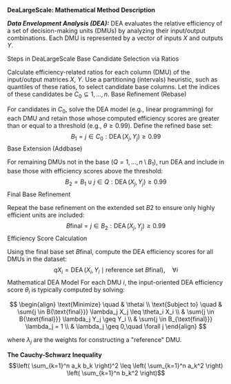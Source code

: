**DeaLargeScale: Mathematical Method Description**

***Data Envelopment Analysis (DEA):***
DEA evaluates the relative efficiency of a set of decision-making units (DMUs) by analyzing their input/output combinations. Each DMU is represented by a vector of inputs $X$ and outputs $Y$.

Steps in DeaLargeScale
Base Candidate Selection via Ratios

Calculate efficiency-related ratios for each column (DMU) of the input/output matrices $X$, $Y$.
Use a partitioning (intervals) heuristic, such as quantiles of these ratios, to select candidate base columns.
Let the indices of these candidates be $C_0 \subseteq {1, \ldots, n}$.
Base Refinement (Rebase)

For candidates in $C_0$, solve the DEA model (e.g., linear programming) for each DMU and retain those whose computed efficiency scores are greater than or equal to a threshold (e.g., $\theta \geq 0.99$).
Define the refined base set:
$$ B_1 = { j \in C_0 : \operatorname{DEA}(X_j, Y_j) \geq 0.99 } $$
Base Extension (Addbase)

For remaining DMUs not in the base ($Q = {1, \ldots, n} \setminus B_1$), run DEA and include in base those with efficiency scores above the threshold: $$ B_2 = B_1 \cup { j \in Q : \operatorname{DEA}(X_j, Y_j) \geq 0.99 } $$
Final Base Refinement

Repeat the base refinement on the extended set $B2$ to ensure only highly efficient units are included: $$ B{\text{final}} = { j \in B_2 : \operatorname{DEA}(X_j, Y_j) \geq 0.99 } $$
Efficiency Score Calculation

Using the final base set $B{\text{final}}$, compute the DEA efficiency scores for all DMUs in the dataset: $$ qX_i = \operatorname{DEA}(X_i, Y_i \mid \text{reference set } B{\text{final}}), \quad \forall i $$
Mathematical DEA Model
For each DMU $i$, the input-oriented DEA efficiency score $\theta_i$ is typically computed by solving:

$$ \begin{align} \text{Minimize} \quad & \thetai \\ \text{Subject to} \quad & \sum{j \in B{\text{final}}} \lambda_j X_j \leq \theta_i X_i \\ & \sum{j \in B{\text{final}}} \lambda_j Y_j \geq Y_i \\ & \sum{j \in B_{\text{final}}} \lambda_j = 1 \\ & \lambda_j \geq 0,\quad \forall j \end{align} $$

where $\lambda_j$ are the weights for constructing a "reference" DMU.


**The Cauchy-Schwarz Inequality**\
$$\left( \sum_{k=1}^n a_k b_k \right)^2 \leq \left( \sum_{k=1}^n a_k^2 \right) \left( \sum_{k=1}^n b_k^2 \right)$$